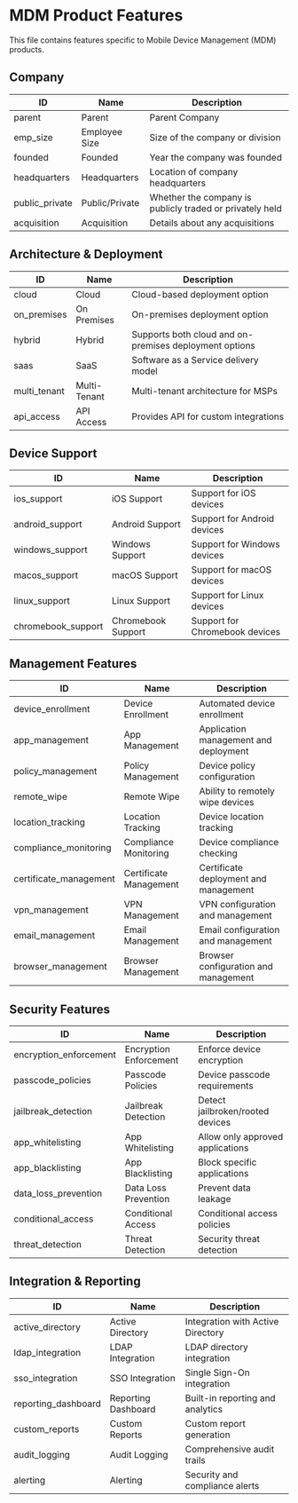 # MDM Product Features

This file contains features specific to Mobile Device Management (MDM) products.

## Company

| ID | Name | Description |
|----|------|-------------|
| parent | Parent | Parent Company |
| emp_size | Employee Size | Size of the company or division |
| founded | Founded | Year the company was founded |
| headquarters | Headquarters | Location of company headquarters |
| public_private | Public/Private | Whether the company is publicly traded or privately held |
| acquisition | Acquisition | Details about any acquisitions |

## Architecture & Deployment

| ID | Name | Description |
|----|------|-------------|
| cloud | Cloud | Cloud-based deployment option |
| on_premises | On Premises | On-premises deployment option |
| hybrid | Hybrid | Supports both cloud and on-premises deployment options |
| saas | SaaS | Software as a Service delivery model |
| multi_tenant | Multi-Tenant | Multi-tenant architecture for MSPs |
| api_access | API Access | Provides API for custom integrations |

## Device Support

| ID | Name | Description |
|----|------|-------------|
| ios_support | iOS Support | Support for iOS devices |
| android_support | Android Support | Support for Android devices |
| windows_support | Windows Support | Support for Windows devices |
| macos_support | macOS Support | Support for macOS devices |
| linux_support | Linux Support | Support for Linux devices |
| chromebook_support | Chromebook Support | Support for Chromebook devices |

## Management Features

| ID | Name | Description |
|----|------|-------------|
| device_enrollment | Device Enrollment | Automated device enrollment |
| app_management | App Management | Application management and deployment |
| policy_management | Policy Management | Device policy configuration |
| remote_wipe | Remote Wipe | Ability to remotely wipe devices |
| location_tracking | Location Tracking | Device location tracking |
| compliance_monitoring | Compliance Monitoring | Device compliance checking |
| certificate_management | Certificate Management | Certificate deployment and management |
| vpn_management | VPN Management | VPN configuration and management |
| email_management | Email Management | Email configuration and management |
| browser_management | Browser Management | Browser configuration and management |

## Security Features

| ID | Name | Description |
|----|------|-------------|
| encryption_enforcement | Encryption Enforcement | Enforce device encryption |
| passcode_policies | Passcode Policies | Device passcode requirements |
| jailbreak_detection | Jailbreak Detection | Detect jailbroken/rooted devices |
| app_whitelisting | App Whitelisting | Allow only approved applications |
| app_blacklisting | App Blacklisting | Block specific applications |
| data_loss_prevention | Data Loss Prevention | Prevent data leakage |
| conditional_access | Conditional Access | Conditional access policies |
| threat_detection | Threat Detection | Security threat detection |

## Integration & Reporting

| ID | Name | Description |
|----|------|-------------|
| active_directory | Active Directory | Integration with Active Directory |
| ldap_integration | LDAP Integration | LDAP directory integration |
| sso_integration | SSO Integration | Single Sign-On integration |
| reporting_dashboard | Reporting Dashboard | Built-in reporting and analytics |
| custom_reports | Custom Reports | Custom report generation |
| audit_logging | Audit Logging | Comprehensive audit trails |
| alerting | Alerting | Security and compliance alerts |
